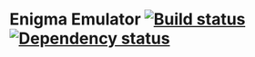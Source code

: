 # Enigma Emulator [![Build status][travis-image]][travis-url] [![Dependency status][dependency-image]][dependency-url]

[travis-image]: https://travis-ci.org/igoresso/enigma.svg?branch=master
[travis-url]: https://travis-ci.org/igoresso/enigma
[dependency-image]: https://david-dm.org/igoresso/enigma.svg
[dependency-url]: https://david-dm.org/igoresso/enigma?type=dev
